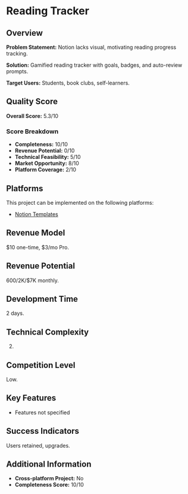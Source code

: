 # Reading Tracker

## Overview
**Problem Statement:** Notion lacks visual, motivating reading progress tracking.

**Solution:** Gamified reading tracker with goals, badges, and auto-review prompts.

**Target Users:** Students, book clubs, self-learners.

## Quality Score
**Overall Score:** 5.3/10

### Score Breakdown
- **Completeness:** 10/10
- **Revenue Potential:** 0/10
- **Technical Feasibility:** 5/10
- **Market Opportunity:** 8/10
- **Platform Coverage:** 2/10

## Platforms
This project can be implemented on the following platforms:
- [Notion Templates](./platforms/notion-templates/)

## Revenue Model
$10 one-time, $3/mo Pro.

## Revenue Potential
$600/$2K/$7K monthly.

## Development Time
2 days.

## Technical Complexity
2.

## Competition Level
Low.

## Key Features
- Features not specified

## Success Indicators
Users retained, upgrades.

## Additional Information
- **Cross-platform Project:** No
- **Completeness Score:** 10/10
